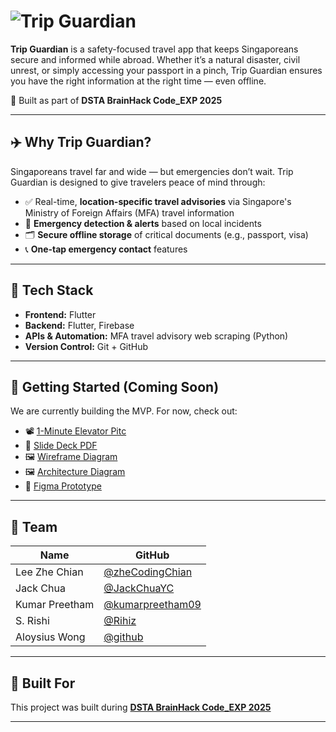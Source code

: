 # ![Trip Guardian](assets/TripGuardianLogoBig.png) 

**Trip Guardian** is a safety-focused travel app that keeps Singaporeans secure and informed while abroad. Whether it’s a natural disaster, civil unrest, or simply accessing your passport in a pinch, Trip Guardian ensures you have the right information at the right time — even offline.

🧠 Built as part of **DSTA BrainHack Code_EXP 2025**

---

## ✈️ Why Trip Guardian?

Singaporeans travel far and wide — but emergencies don’t wait. Trip Guardian is designed to give travelers peace of mind through:

- ✅ Real-time, **location-specific travel advisories** via Singapore's Ministry of Foreign Affairs (MFA) travel information
- 🚨 **Emergency detection & alerts** based on local incidents  
- 🗂️ **Secure offline storage** of critical documents (e.g., passport, visa)  
- 📞 **One-tap emergency contact** features

---

## 🧰 Tech Stack

- **Frontend:** Flutter
- **Backend:** Flutter, Firebase
- **APIs & Automation:** MFA travel advisory web scraping (Python)  
- **Version Control:** Git + GitHub

---

## 🚀 Getting Started (Coming Soon)

We are currently building the MVP. For now, check out:

- 📽️ [1-Minute Elevator Pitc](https://www.youtube.com/watch?v=tg7txKcuOVA)
- 📄 [Slide Deck PDF](docs/Trip%20Guardian%20Slide%20Deck.pdf) 
- 🖼️ [Wireframe Diagram](docs/Trip%20Guardian%20Wireframe.png)
- 🖼️ [Architecture Diagram](docs/Trip%20Guardian%20Architecture.png)
- 📱 [Figma Prototype](https://www.figma.com/proto/919tccPbPG8FqzBmDbsuGg/Trip-Guardian?node-id=68-476&t=OGlufLioUomTqeUh-1)

---

## 🤝 Team

| Name           | GitHub                                                 |
|----------------|--------------------------------------------------------|
| Lee Zhe Chian  | [@zheCodingChian](https://github.com/ZheCodingChian)   |
| Jack Chua      | [@JackChuaYC](https://github.com/JackChuaYC)           | 
| Kumar Preetham | [@kumarpreetham09](https://github.com/kumarpreetham09) |
| S. Rishi       | [@Rihiz](https://github.com/Rihiz)                     |
| Aloysius Wong  | [@github](https://github.com/github)                   |


---

## 🧠 Built For

This project was built during **[DSTA BrainHack Code_EXP 2025](https://www.dstabrainhack.com/activities-codeexp)**

---

